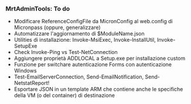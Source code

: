 ### MrtAdminTools: To do
- Modificare ReferenceConfigFile da MicronConfig al web.config di Micronpass (oppure, generalizzare)
- Automatizzare l'aggiornamento di $ModuleName.json
- Utilities di installazione: Invoke-MsiExec, Invoke-InstallUtil, Invoke-SetupExe
- Check Invoke-Ping vs Test-NetConnection
- Aggiungere proprietà ADDLOCAL a Setup.exe per installazione custom
- Funzione per switchare autenticazione Forms con autenticazione Windows
- Test-EmailServerConnection, Send-EmailNotification, Send-NetstatReport!
- Esportare JSON in un template ARM che contiene anche le specifiche della VM (o del container) di destinazione